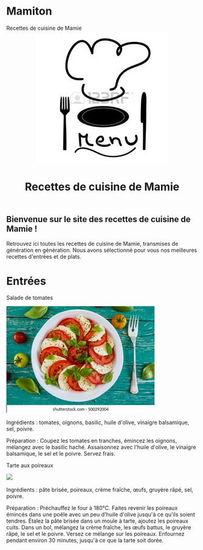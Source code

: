 # Mamiton

<!DOCTYPE html>
<html>
<head>
  Recettes de cuisine de Mamie
</head>
<body>
  <header>
    <img src="logoo.jpg">
    <h1>Recettes de cuisine de Mamie</h1>
  </header>
  <main>
    <h2>Bienvenue sur le site des recettes de cuisine de Mamie !</h2>
    <p>Retrouvez ici toutes les recettes de cuisine de Mamie, transmises de génération en génération. Nous avons sélectionné pour vous nos meilleures recettes d'entrées et de plats.</p>
    
 </header>
  <h1>Entrées</h1>
  <p>Salade de tomates</p>
  <img src="salade.jpg">
  
Ingrédients : tomates, oignons, basilic, huile d'olive, vinaigre balsamique, sel, poivre.
    
  Préparation : Coupez les tomates en tranches, émincez les oignons, mélangez avec le basilic haché. Assaisonnez avec l'huile d'olive, 
    le vinaigre balsamique, le sel et le poivre. Servez frais.
  
  
  
  Tarte aux poireaux

  <img src="Tartee.jpg">
  
Ingrédients : pâte brisée, poireaux, crème fraîche, œufs, gruyère râpé, sel, poivre.
  
Préparation : Préchauffez le four à 180°C. Faites revenir les poireaux émincés dans une poêle avec un peu d'huile d'olive jusqu'à ce qu'ils soient tendres. Étalez la pâte brisée dans un moule à tarte, ajoutez les poireaux cuits. Dans un bol, mélangez la crème fraîche, les œufs battus, le gruyère râpé, le sel et le poivre. Versez ce mélange sur les poireaux. Enfournez pendant environ 30 minutes, jusqu'à ce que la tarte soit dorée.</p>
    
